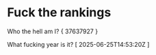 # Fuck the rankings

Who the hell am I?
{ 37637927 }

What fucking year is it?
[ 2025-06-25T14:53:20Z ]
